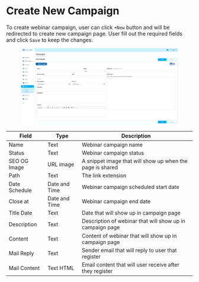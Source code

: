 # Create New Campaign

To create webinar campaign, user can click `+New` button and will be redirected to create new campaign page. User fill out the required fields and click `Save` to keep the changes.

<figure><img src="../../../.gitbook/assets/Screenshot 2023-02-16 at 10.56.28.png" alt=""><figcaption></figcaption></figure>

| Field         | Type          | Description                                               |
| ------------- | ------------- | --------------------------------------------------------- |
| Name          | Text          | Webinar campaign name                                     |
| Status        | Text          | Webinar campaign status                                   |
| SEO OG Image  | URL image     | A snippet image that will show up when the page is shared |
| Path          | Text          | The link extension                                        |
| Date Schedule | Date and Time | Webinar campaign scheduled start date                     |
| Close at      | Date and Time | Webinar campaign end date                                 |
| Title Date    | Text          | Date that will show up in campaign page                   |
| Description   | Text          | Description of webinar that will show up in campaign page |
| Content       | Text          | Content of webinar that will show up in campaign page     |
| Mail Reply    | Text          | Sender email that will reply to user that register        |
| Mail Content  | Text HTML     | Email content that will user receive after they register  |
